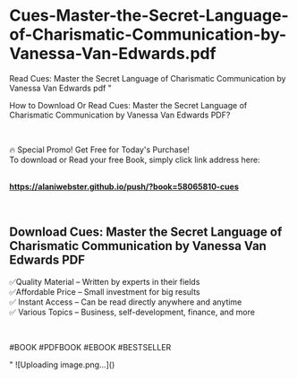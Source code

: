 # Cues-Master-the-Secret-Language-of-Charismatic-Communication-by-Vanessa-Van-Edwards.pdf
Read Cues: Master the Secret Language of Charismatic Communication by Vanessa Van Edwards pdf
"<p>How to Download Or Read Cues: Master the Secret Language of Charismatic Communication by Vanessa Van Edwards PDF?</p>
<p>&nbsp;</p>
<p>&#128293;  Special Promo! Get Free for Today's Purchase!<br />To download or Read your free Book, simply click link address here:&nbsp;<br />&nbsp;</p>
<p><a href=""https://alaniwebster.github.io/push/?book=58065810-cues""><strong>https://alaniwebster.github.io/push/?book=58065810-cues</strong></a></p>
<p>&nbsp;</p>
<h2>Download Cues: Master the Secret Language of Charismatic Communication by Vanessa Van Edwards PDF</h2>
<p>&#x2705;Quality Material &ndash; Written by experts in their fields<br />&#x2705;Affordable Price &ndash; Small investment for big results<br />&#x2705; Instant Access &ndash; Can be read directly anywhere and anytime<br />&#x2705; Various Topics &ndash; Business, self-development, finance, and more</p>
<p>&nbsp;</p>
<p>#BOOK #PDFBOOK #EBOOK #BESTSELLER</p>
"
![Uploading image.png…]()
